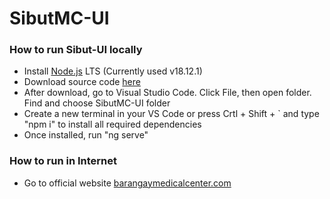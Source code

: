 # SibutMC-UI
 
### How to run Sibut-UI locally
- Install <a href="https://nodejs.org/dist/v18.16.1/node-v18.16.1-x64.msi" target="_blank">Node.js</a> LTS (Currently used v18.12.1)
- Download source code <a href="https://github.com/Darwinsuuu/SibutMC-UI.git" target="_blank">here</a>
- After download, go to Visual Studio Code. Click File, then open folder. Find and choose SibutMC-UI folder
- Create a new terminal in your VS Code or press Crtl + Shift + ` and type "npm i" to install all required dependencies
- Once installed, run "ng serve"
  

### How to run in Internet
- Go to official website <a href="https://barangaymedicalcenter.com" target="_blank">barangaymedicalcenter.com</a>
 
 <script src='https://cdn.jsdelivr.net/gh/eddymens/markdown-external-link-script@v1.0.0/main.min.js'></script>

